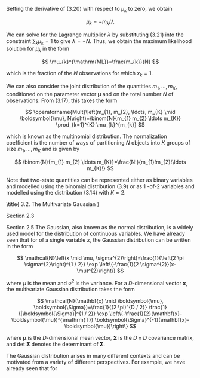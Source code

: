 Setting the derivative of (3.20) with respect to $\mu_{k}$ to zero, we obtain

$$
\mu_{k}=-m_{k} / \lambda
$$

We can solve for the Lagrange multiplier $\lambda$ by substituting (3.21) into the constraint $\sum_{k} \mu_{k}=1$ to give $\lambda=-N$. Thus, we obtain the maximum likelihood solution for $\mu_{k}$ in the form

$$
\mu_{k}^{\mathrm{ML}}=\frac{m_{k}}{N}
$$

which is the fraction of the $N$ observations for which $x_{k}=1$.

We can also consider the joint distribution of the quantities $m_{1}, \ldots, m_{K}$, conditioned on the parameter vector $\boldsymbol{\mu}$ and on the total number $N$ of observations. From (3.17), this takes the form

$$
\operatorname{Mult}\left(m_{1}, m_{2}, \ldots, m_{K} \mid \boldsymbol{\mu}, N\right)=\binom{N}{m_{1} m_{2} \ldots m_{K}} \prod_{k=1}^{K} \mu_{k}^{m_{k}}
$$

which is known as the multinomial distribution. The normalization coefficient is the number of ways of partitioning $N$ objects into $K$ groups of size $m_{1}, \ldots, m_{K}$ and is given by

$$
\binom{N}{m_{1} m_{2} \ldots m_{K}}=\frac{N!}{m_{1}!m_{2}!\ldots m_{K}!}
$$

Note that two-state quantities can be represented either as binary variables and modelled using the binomial distribution (3.9) or as 1 -of-2 variables and modelled using the distribution (3.14) with $K=2$.

\title{
3.2. The Multivariate Gaussian
}

Section 2.3

Section 2.5
The Gaussian, also known as the normal distribution, is a widely used model for the distribution of continuous variables. We have already seen that for of a single variable $x$, the Gaussian distribution can be written in the form

$$
\mathcal{N}\left(x \mid \mu, \sigma^{2}\right)=\frac{1}{\left(2 \pi \sigma^{2}\right)^{1 / 2}} \exp \left\{-\frac{1}{2 \sigma^{2}}(x-\mu)^{2}\right\}
$$

where $\mu$ is the mean and $\sigma^{2}$ is the variance. For a $D$-dimensional vector $\mathbf{x}$, the multivariate Gaussian distribution takes the form

$$
\mathcal{N}(\mathbf{x} \mid \boldsymbol{\mu}, \boldsymbol{\Sigma})=\frac{1}{(2 \pi)^{D / 2}} \frac{1}{|\boldsymbol{\Sigma}|^{1 / 2}} \exp \left\{-\frac{1}{2}(\mathbf{x}-\boldsymbol{\mu})^{\mathrm{T}} \boldsymbol{\Sigma}^{-1}(\mathbf{x}-\boldsymbol{\mu})\right\}
$$

where $\boldsymbol{\mu}$ is the $D$-dimensional mean vector, $\boldsymbol{\Sigma}$ is the $D \times D$ covariance matrix, and det $\boldsymbol{\Sigma}$ denotes the determinant of $\boldsymbol{\Sigma}$.

The Gaussian distribution arises in many different contexts and can be motivated from a variety of different perspectives. For example, we have already seen that for